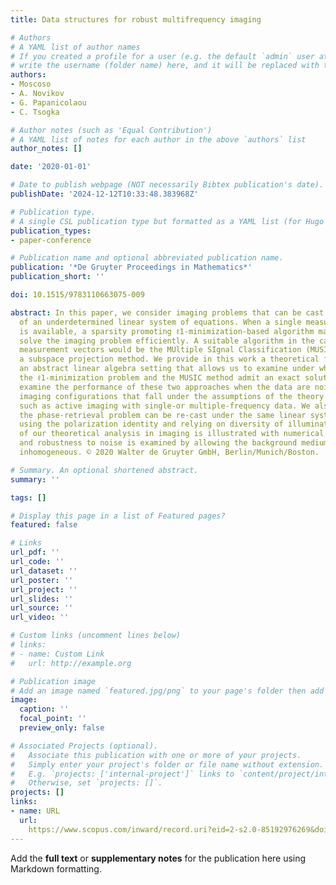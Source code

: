 ```yaml
---
title: Data structures for robust multifrequency imaging

# Authors
# A YAML list of author names
# If you created a profile for a user (e.g. the default `admin` user at `content/authors/admin/`), 
# write the username (folder name) here, and it will be replaced with their full name and linked to their profile.
authors:
- Moscoso
- A. Novikov
- G. Papanicolaou
- C. Tsogka

# Author notes (such as 'Equal Contribution')
# A YAML list of notes for each author in the above `authors` list
author_notes: []

date: '2020-01-01'

# Date to publish webpage (NOT necessarily Bibtex publication's date).
publishDate: '2024-12-12T10:33:48.383968Z'

# Publication type.
# A single CSL publication type but formatted as a YAML list (for Hugo requirements).
publication_types:
- paper-conference

# Publication name and optional abbreviated publication name.
publication: '*De Gruyter Proceedings in Mathematics*'
publication_short: ''

doi: 10.1515/9783110663075-009

abstract: In this paper, we consider imaging problems that can be cast in the form
  of an underdetermined linear system of equations. When a single measurement vector
  is available, a sparsity promoting ℓ1-minimization-based algorithm may be used to
  solve the imaging problem efficiently. A suitable algorithm in the case of multiple
  measurement vectors would be the MUltiple SIgnal Classification (MUSIC) which is
  a subspace projection method. We provide in this work a theoretical framework in
  an abstract linear algebra setting that allows us to examine under what conditions
  the ℓ1-minimization problem and the MUSIC method admit an exact solution. We also
  examine the performance of these two approaches when the data are noisy. Several
  imaging configurations that fall under the assumptions of the theory are discussed
  such as active imaging with single-or multiple-frequency data. We also show that
  the phase-retrieval problem can be re-cast under the same linear system formalism
  using the polarization identity and relying on diversity of illuminations. The relevance
  of our theoretical analysis in imaging is illustrated with numerical simulations
  and robustness to noise is examined by allowing the background medium to be weakly
  inhomogeneous. © 2020 Walter de Gruyter GmbH, Berlin/Munich/Boston.

# Summary. An optional shortened abstract.
summary: ''

tags: []

# Display this page in a list of Featured pages?
featured: false

# Links
url_pdf: ''
url_code: ''
url_dataset: ''
url_poster: ''
url_project: ''
url_slides: ''
url_source: ''
url_video: ''

# Custom links (uncomment lines below)
# links:
# - name: Custom Link
#   url: http://example.org

# Publication image
# Add an image named `featured.jpg/png` to your page's folder then add a caption below.
image:
  caption: ''
  focal_point: ''
  preview_only: false

# Associated Projects (optional).
#   Associate this publication with one or more of your projects.
#   Simply enter your project's folder or file name without extension.
#   E.g. `projects: ['internal-project']` links to `content/project/internal-project/index.md`.
#   Otherwise, set `projects: []`.
projects: []
links:
- name: URL
  url: 
    https://www.scopus.com/inward/record.uri?eid=2-s2.0-85192976269&doi=10.1515%2f9783110663075-009&partnerID=40&md5=358634a023b416b0ef6eeff261d4dc34
---
```


Add the **full text** or **supplementary notes** for the publication here using Markdown formatting.
